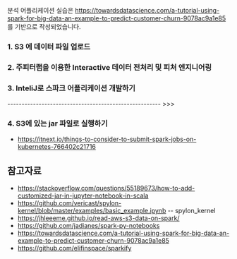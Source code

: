 분석 어플리케이션 실습은 https://towardsdatascience.com/a-tutorial-using-spark-for-big-data-an-example-to-predict-customer-churn-9078ac9a1e85 를 기반으로 작성되었습니다.


### 1. S3 에 데이터 파일 업로드 ###




### 2. 주피터랩을 이용한 Interactive 데이터 전처리 및 피처 엔지니어링 ##### 



### 3. InteliJ로 스파크 어플리케이션 개발하기 ###










------------------------------------------------------ >>>

### 4. S3에 있는 jar 파일로 실행하기 ### 

* https://itnext.io/things-to-consider-to-submit-spark-jobs-on-kubernetes-766402c21716



## 참고자료 ##
* https://stackoverflow.com/questions/55189673/how-to-add-customized-jar-in-jupyter-notebook-in-scala
* https://github.com/vericast/spylon-kernel/blob/master/examples/basic_example.ipynb    -- spylon_kernel 
* https://jhleeeme.github.io/read-aws-s3-data-on-spark/
* https://github.com/jadianes/spark-py-notebooks
* https://towardsdatascience.com/a-tutorial-using-spark-for-big-data-an-example-to-predict-customer-churn-9078ac9a1e85
* https://github.com/elifinspace/sparkify

